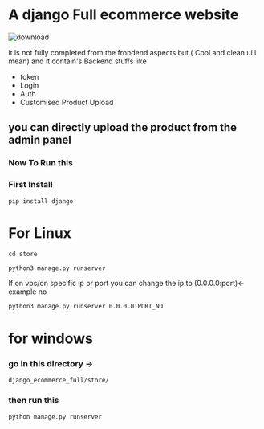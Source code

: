 # A django Full ecommerce website  

![download](https://user-images.githubusercontent.com/100013837/223137230-a77a925a-fff1-474b-a010-c2bc5380b695.png)


it is not fully completed from the frondend aspects but ( Cool and clean ui i mean) and it contain's Backend stuffs like 
- token
- Login
- Auth
- Customised Product Upload 
## you can directly upload the product from the admin panel 


### Now To Run this 

### First Install 


```
pip install django 
```

 # For Linux
 ```
 cd store
 ```
 
 ```
 python3 manage.py runserver 
 ```
 
 If on vps/on specific ip or port you can change the ip to (0.0.0.0:port)<-example no
 
 ```
 python3 manage.py runserver 0.0.0.0:PORT_NO
 ```

# for windows

### go in this directory ->
```django_ecommerce_full/store/```

### then run this

```
python manage.py runserver
```
